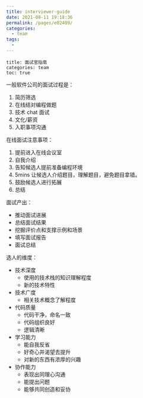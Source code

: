 ```yaml
---
title: interviewer-guide
date: 2021-08-11 19:18:36
permalink: /pages/e02409/
categories:
  - team
tags:
  - 
---
```

```
title: 面试官指南
categories: team
toc: true
```

一般软件公司的面试过程是：

1. 简历筛选
2. 在线结对编程做题
3. 技术 chat 面试
4. 文化/薪资
5. 入职事项沟通



在线面试注意事项：

1. 提前进入在线会议室
2. 自我介绍
3. 告知候选人提前准备编程环境 
4. 5mins 让候选人介绍题目，理解题目，避免题目拿错。
5. 鼓励候选人进行拓展
6. 总结



面试产出：

- 推动面试进展
- 总结面试结果
- 挖掘评价点和支撑示例和场景
- 填写面试报告
- 面试总结

选人的维度：

- 技术深度
  - 使用的技术栈的知识理解程度 
  - 新的技术特性
- 技术广度
  - 相关技术概念了解程度
- 代码质量
  - 代码干净，命名一致
  - 代码组织良好
  - 逻辑清晰
- 学习能力
  - 能自我反省
  - 好奇心并渴望去提升
  - 对新的东西有浓厚的兴趣
- 协作能力
  - 表现出同理心沟通
  - 能提出问题
  - 能够共同创造和妥协
